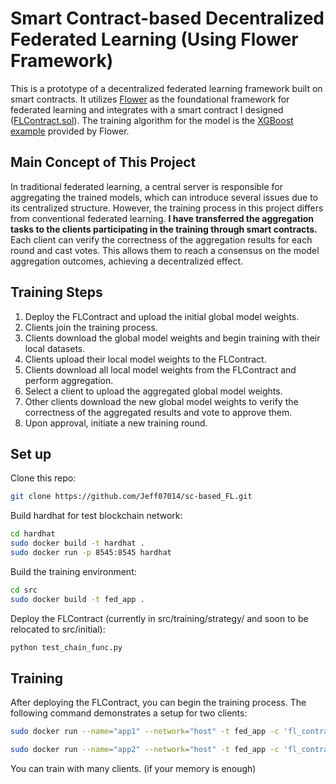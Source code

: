 # Smart Contract-based Decentralized Federated Learning (Using Flower Framework)

This is a prototype of a decentralized federated learning framework built on smart contracts. It utilizes [Flower](https://github.com/adap/flower/tree/main) as the foundational framework for federated learning and integrates with a smart contract I designed ([FLContract.sol](https://github.com/Jeff07014/sc-based_FL/blob/master/src/contract/FLContract.sol)). The training algorithm for the model is the [XGBoost example](https://github.com/adap/flower/tree/main/examples/xgboost-comprehensive) provided by Flower.

## Main Concept of This Project

In traditional federated learning, a central server is responsible for aggregating the trained models, which can introduce several issues due to its centralized structure. However, the training process in this project differs from conventional federated learning. **I have transferred the aggregation tasks to the clients participating in the training through smart contracts.** Each client can verify the correctness of the aggregation results for each round and cast votes. This allows them to reach a consensus on the model aggregation outcomes, achieving a decentralized effect.

## Training Steps
1. Deploy the FLContract and upload the initial global model weights.
2. Clients join the training process.
3. Clients download the global model weights and begin training with their local datasets.
4. Clients upload their local model weights to the FLContract.
5. Clients download all local model weights from the FLContract and perform aggregation.
6. Select a client to upload the aggregated global model weights.
7. Other clients download the new global model weights to verify the correctness of the aggregated results and vote to approve them.
8. Upon approval, initiate a new training round.

## Set up
Clone this repo:

```bash
git clone https://github.com/Jeff07014/sc-based_FL.git
```
Build hardhat for test blockchain network:

```bash
cd hardhat
sudo docker build -t hardhat .
sudo docker run -p 8545:8545 hardhat
```
Build the training environment:

```bash
cd src
sudo docker build -t fed_app .
```

Deploy the FLContract (currently in src/training/strategy/ and soon to be relocated to src/initial):

```python
python test_chain_func.py
```

## Training
After deploying the FLContract, you can begin the training process. The following command demonstrates a setup for two clients:

```bash
sudo docker run --name="app1" --network="host" -t fed_app -c 'fl_contract="ADDRESS_OF_YOUR_FLCONTRACT" rpc_url="http://localhost:8545" priv_key="ACCOUNT_PRIVATE_KEY_GENERATED_BY_HARDHAT" partition_id=0 num_partitions=2'
```
```bash
sudo docker run --name="app2" --network="host" -t fed_app -c 'fl_contract="ADDRESS_OF_YOUR_FLCONTRACT" rpc_url="http://localhost:8545" priv_key="ACCOUNT_PRIVATE_KEY_GENERATED_BY_HARDHAT" partition_id=1 num_partitions=2'
```
You can train with many clients. (if your memory is enough)
